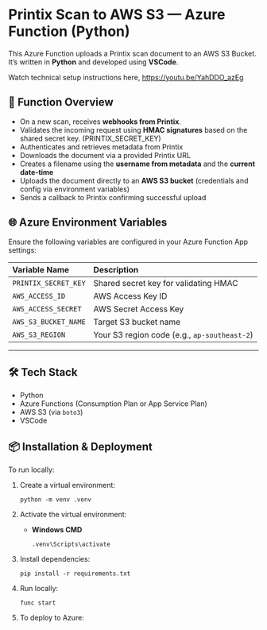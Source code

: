 # Printix Scan to AWS S3 — Azure Function (Python)

This Azure Function uploads a Printix scan document to an AWS S3 Bucket.  
It’s written in **Python** and developed using **VSCode**.

Watch technical setup instructions here, https://youtu.be/YahDDO_azEg

## 📖 Function Overview

- On a new scan, receives **webhooks from Printix**.
- Validates the incoming request using **HMAC signatures** based on the shared secret key. (PRINTIX_SECRET_KEY)
- Authenticates and retrieves metadata from Printix
- Downloads the document via a provided Printix URL
- Creates a filename using the **username from metadata** and the **current date-time**
- Uploads the document directly to an **AWS S3 bucket** (credentials and config via environment variables)
- Sends a callback to Printix confirming successful upload

## 🌐 Azure Environment Variables

Ensure the following variables are configured in your Azure Function App settings:

| Variable Name       | Description                                |
|:-------------------|:-------------------------------------------|
| `PRINTIX_SECRET_KEY`| Shared secret key for validating HMAC |
| `AWS_ACCESS_ID`     | AWS Access Key ID                          |
| `AWS_ACCESS_SECRET` | AWS Secret Access Key                      |
| `AWS_S3_BUCKET_NAME`| Target S3 bucket name                      |
| `AWS_S3_REGION`     | Your S3 region code (e.g., `ap-southeast-2`) |

---

## 🛠️ Tech Stack

- Python
- Azure Functions (Consumption Plan or App Service Plan)
- AWS S3 (via `boto3`)
- VSCode

## 📦 Installation & Deployment

To run locally:

1. Create a virtual environment:
    ```
    python -m venv .venv
    ```

2. Activate the virtual environment:
    - **Windows CMD**
        ```
        .venv\Scripts\activate
        ```

3. Install dependencies:
    ```
    pip install -r requirements.txt
    ```

4. Run locally:
    ```
    func start
    ```

5. To deploy to Azure:

